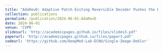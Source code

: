 ```yaml
---
title: "AdaRevD: Adaptive Patch Exiting Reversible Decoder Pushes the Limit of Image Deblurring"
collection: publications
permalink: /publication/2024-06-01-AdaRevD
date: 2024-06-01
venue: 'CVPR'
slidesurl: 'http://academicpages.github.io/files/slides3.pdf'
paperurl: 'http://academicpages.github.io/files/paper3.pdf'
codeurl: 'https://github.com/DeepMed-Lab-ECNU/Single-Image-Deblur'
---
```

